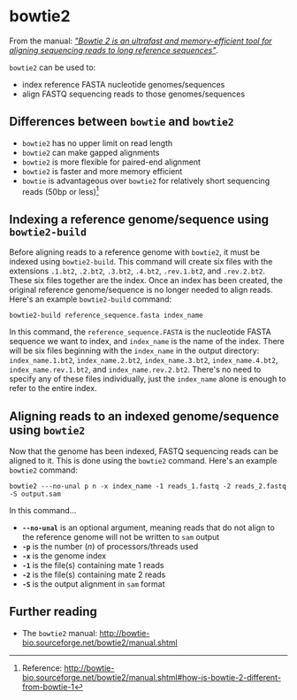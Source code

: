 # bowtie2

From the manual: [*"Bowtie 2 is an ultrafast and memory-efficient tool for aligning sequencing reads to long reference sequences"*](http://bowtie-bio.sourceforge.net/bowtie2/manual.shtml).

`bowtie2` can be used to:
- index reference FASTA nucleotide genomes/sequences
- align FASTQ sequencing reads to those genomes/sequences

## Differences between `bowtie` and `bowtie2`

- `bowtie2` has no upper limit on read length
- `bowtie2` can make gapped alignments
- `bowtie2` is more flexible for paired-end alignment
- `bowtie2` is faster and more memory efficient
- `bowtie` is advantageous over `bowtie2` for relatively short sequencing reads (50bp or less)[^1]

## Indexing a reference genome/sequence using `bowtie2-build`

Before aligning reads to a reference genome with `bowtie2`, it must be indexed using `bowtie2-build`.
This command will create six files with the extensions `.1.bt2`, `.2.bt2`, `.3.bt2`, `.4.bt2`, `.rev.1.bt2`, and `.rev.2.bt2`.
These six files together are the index.
Once an index has been created, the original reference genome/sequence is no longer needed to align reads.
Here's an example `bowtie2-build` command:

```
bowtie2-build reference_sequence.fasta index_name
```

In this command, the `reference_sequence.FASTA` is the nucleotide FASTA sequence we want to index, and `index_name` is the name of the index.
There will be six files beginning with the `index_name` in the output directory: `index_name.1.bt2`, `index_name.2.bt2`, `index_name.3.bt2`, `index_name.4.bt2`, `index_name.rev.1.bt2`, and `index_name.rev.2.bt2`.
There's no need to specify any of these files individually, just the `index_name` alone is enough to refer to the entire index.

## Aligning reads to an indexed genome/sequence using `bowtie2`

Now that the genome has been indexed, FASTQ sequencing reads can be aligned to it.
This is done using the `bowtie2` command.
Here's an example `bowtie2` command:

```
bowtie2 ---no-unal p n -x index_name -1 reads_1.fastq -2 reads_2.fastq -S output.sam
```

In this command...

- **`--no-unal`** is an optional argument, meaning reads that do not align to the reference genome will not be written to `sam` output
- **`-p`** is the number (*n*) of processors/threads used
- **`-x`** is the genome index
- **`-1`** is the file(s) containing mate 1 reads
- **`-2`** is the file(s) containing mate 2 reads
- **`-S`** is the output alignment in `sam` format

## Further reading

- The `bowtie2` manual: <http://bowtie-bio.sourceforge.net/bowtie2/manual.shtml>

[^1]: Reference: <http://bowtie-bio.sourceforge.net/bowtie2/manual.shtml#how-is-bowtie-2-different-from-bowtie-1>
